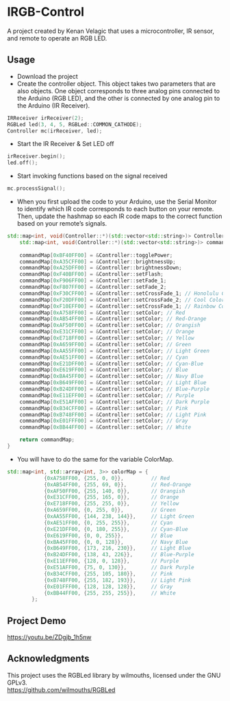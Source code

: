 # IRGB-Control
A project created by Kenan Velagic that uses a microcontroller, IR sensor, and remote to operate an RGB LED.  
## Usage  
- Download the project  
- Create the controller object. This object takes two parameters that are also objects. One object corresponds to three analog pins connected
to the Arduino (RGB LED), and the other is connected by one analog pin to the Arduino (IR Receiver).
```cpp
IRReceiver irReceiver(2);
RGBLed led(3, 4, 5, RGBLed::COMMON_CATHODE);
Controller mc(irReceiver, led);
```
- Start the IR Receiver & Set LED off  
```cpp
irReceiver.begin();
led.off();
```
- Start invoking functions based on the signal received  
```cpp
mc.processSignal();
```
- When you first upload the code to your Arduino, use the Serial Monitor to identify which IR code corresponds to each button on your remote.
Then, update the hashmap so each IR code maps to the correct function based on your remote’s signals.
```cpp
std::map<int, void(Controller::*)(std::vector<std::string>)> Controller::setup_commands() {
    std::map<int, void(Controller::*)(std::vector<std::string>)> commandMap;
    
    commandMap[0xBF40FF00] = &Controller::togglePower;
    commandMap[0xA35CFF00] = &Controller::brightnessUp;
    commandMap[0xA25DFF00] = &Controller::brightnessDown;
    commandMap[0xF40BFF00] = &Controller::setFlash;
    commandMap[0xF906FF00] = &Controller::setFade_1;
    commandMap[0xF807FF00] = &Controller::setFade_2;
    commandMap[0xF30CFF00] = &Controller::setCrossFade_1; // Honolulu Colors
    commandMap[0xF20DFF00] = &Controller::setCrossFade_2; // Cool Colors
    commandMap[0xF10EFF00] = &Controller::setCrossFade_1; // Rainbow Colors
    commandMap[0xA758FF00] = &Controller::setColor; // Red
    commandMap[0xAB54FF00] = &Controller::setColor; // Red-Orange
    commandMap[0xAF50FF00] = &Controller::setColor; // Orangish
    commandMap[0xE31CFF00] = &Controller::setColor; // Orange
    commandMap[0xE718FF00] = &Controller::setColor; // Yellow
    commandMap[0xA659FF00] = &Controller::setColor; // Green
    commandMap[0xAA55FF00] = &Controller::setColor; // Light Green
    commandMap[0xAE51FF00] = &Controller::setColor; // Cyan
    commandMap[0xE21DFF00] = &Controller::setColor; // Cyan-Blue
    commandMap[0xE619FF00] = &Controller::setColor; // Blue
    commandMap[0xBA45FF00] = &Controller::setColor; // Navy Blue
    commandMap[0xB649FF00] = &Controller::setColor; // Light Blue
    commandMap[0xB24DFF00] = &Controller::setColor; // Blue-Purple
    commandMap[0xE11EFF00] = &Controller::setColor; // Purple
    commandMap[0xE51AFF00] = &Controller::setColor; // Dark Purple
    commandMap[0xB34CFF00] = &Controller::setColor; // Pink
    commandMap[0xB748FF00] = &Controller::setColor; // Light Pink
    commandMap[0xE01FFF00] = &Controller::setColor; // Gray
    commandMap[0xBB44FF00] = &Controller::setColor; // White

    return commandMap;
}
```
- You will have to do the same for the variable ColorMap.
```cpp
std::map<int, std::array<int, 3>> colorMap = {
            {0xA758FF00, {255, 0, 0}},         // Red
            {0xAB54FF00, {255, 69, 0}},        // Red-Orange
            {0xAF50FF00, {255, 140, 0}},       // Orangish
            {0xE31CFF00, {255, 165, 0}},       // Orange
            {0xE718FF00, {255, 255, 0}},       // Yellow
            {0xA659FF00, {0, 255, 0}},         // Green
            {0xAA55FF00, {144, 238, 144}},     // Light Green
            {0xAE51FF00, {0, 255, 255}},       // Cyan
            {0xE21DFF00, {0, 180, 255}},       // Cyan-Blue
            {0xE619FF00, {0, 0, 255}},         // Blue
            {0xBA45FF00, {0, 0, 128}},         // Navy Blue
            {0xB649FF00, {173, 216, 230}},     // Light Blue
            {0xB24DFF00, {138, 43, 226}},      // Blue-Purple
            {0xE11EFF00, {128, 0, 128}},       // Purple
            {0xE51AFF00, {75, 0, 130}},        // Dark Purple
            {0xB34CFF00, {255, 105, 180}},     // Pink
            {0xB748FF00, {255, 182, 193}},     // Light Pink
            {0xE01FFF00, {128, 128, 128}},     // Gray
            {0xBB44FF00, {255, 255, 255}},     // White
        };
```
## Project Demo
https://youtu.be/ZDgjb_1h5nw

## Acknowledgments
This project uses the RGBLed library by wilmouths, licensed under the GNU GPLv3.  
https://github.com/wilmouths/RGBLed
